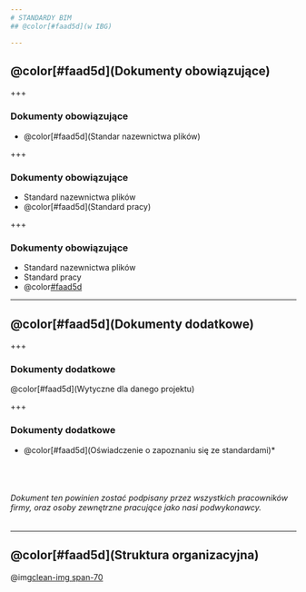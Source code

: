 ```yaml
---
# STANDARDY BIM
## @color[#faad5d](w IBG)

---
```

##  @color[#faad5d](Dokumenty obowiązujące)

+++
### Dokumenty obowiązujące
- @color[#faad5d](Standar nazewnictwa plików)

+++
### Dokumenty obowiązujące
- Standard nazewnictwa plików
- @color[#faad5d](Standard pracy)

+++
### Dokumenty obowiązujące
- Standard nazewnictwa plików
- Standard pracy
- @color[#faad5d](Notatki)

---
## @color[#faad5d](Dokumenty dodatkowe)

+++

### Dokumenty dodatkowe
@color[#faad5d](Wytyczne dla danego projektu)

+++

### Dokumenty dodatkowe
- @color[#faad5d](Oświadczenie o zapoznaniu się ze standardami)*
<br>
<br>
<h6>Dokument ten powinien zostać podpisany przez wszystkich pracowników firmy, oraz osoby zewnętrzne pracujące jako nasi podwykonawcy.</h6>

---
##  @color[#faad5d](Struktura organizacyjna)
@img[clean-img span-70](img/StrukturaOrganizacyjna.png)
